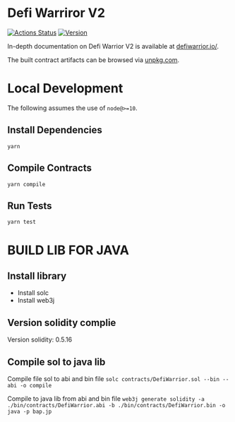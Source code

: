 # Defi Warriror V2

[![Actions Status](https://github.com/Uniswap/uniswap-v2-core/workflows/CI/badge.svg)](https://github.com/Uniswap/uniswap-v2-core/actions)
[![Version](https://img.shields.io/npm/v/@uniswap/v2-core)](https://www.npmjs.com/package/@uniswap/v2-core)

In-depth documentation on Defi Warrior V2 is available at [defiwarrior.io/](https://defiwarrior.io/).

The built contract artifacts can be browsed via [unpkg.com](https://unpkg.com/browse/@uniswap/v2-core@latest/).

# Local Development

The following assumes the use of `node@>=10`.

## Install Dependencies

`yarn`

## Compile Contracts

`yarn compile`

## Run Tests

`yarn test`


# BUILD LIB FOR JAVA

## Install library

- Install solc
- Install web3j

## Version solidity complie
Version solidity: 0.5.16

## Compile sol to java lib

Compile file sol to abi and bin file
`solc contracts/DefiWarrior.sol --bin --abi -o compile`

Compile to java lib from abi and bin file
`web3j generate solidity -a ./bin/contracts/DefiWarrior.abi -b ./bin/contracts/DefiWarrior.bin -o java -p bap.jp`